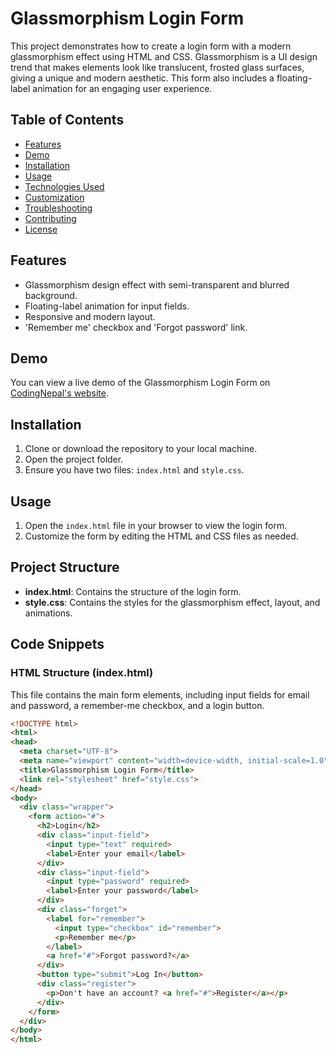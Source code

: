 # Glassmorphism Login Form

This project demonstrates how to create a login form with a modern glassmorphism effect using HTML and CSS. Glassmorphism is a UI design trend that makes elements look like translucent, frosted glass surfaces, giving a unique and modern aesthetic. This form also includes a floating-label animation for an engaging user experience.

## Table of Contents
- [Features](#features)
- [Demo](#demo)
- [Installation](#installation)
- [Usage](#usage)
- [Technologies Used](#technologies-used)
- [Customization](#customization)
- [Troubleshooting](#troubleshooting)
- [Contributing](#contributing)
- [License](#license)

## Features
- Glassmorphism design effect with semi-transparent and blurred background.
- Floating-label animation for input fields.
- Responsive and modern layout.
- 'Remember me' checkbox and 'Forgot password' link.

## Demo
You can view a live demo of the Glassmorphism Login Form on [CodingNepal's website](https://www.codingnepalweb.com/demos/create-glassmorphism-login-form-html-css/).

## Installation
1. Clone or download the repository to your local machine.
2. Open the project folder.
3. Ensure you have two files: `index.html` and `style.css`.

## Usage
1. Open the `index.html` file in your browser to view the login form.
2. Customize the form by editing the HTML and CSS files as needed.

## Project Structure
- **index.html**: Contains the structure of the login form.
- **style.css**: Contains the styles for the glassmorphism effect, layout, and animations.

## Code Snippets
### HTML Structure (index.html)
This file contains the main form elements, including input fields for email and password, a remember-me checkbox, and a login button.

```html
<!DOCTYPE html>
<html>
<head>
  <meta charset="UTF-8">
  <meta name="viewport" content="width=device-width, initial-scale=1.0">
  <title>Glassmorphism Login Form</title>
  <link rel="stylesheet" href="style.css">
</head>
<body>
  <div class="wrapper">
    <form action="#">
      <h2>Login</h2>
      <div class="input-field">
        <input type="text" required>
        <label>Enter your email</label>
      </div>
      <div class="input-field">
        <input type="password" required>
        <label>Enter your password</label>
      </div>
      <div class="forget">
        <label for="remember">
          <input type="checkbox" id="remember">
          <p>Remember me</p>
        </label>
        <a href="#">Forgot password?</a>
      </div>
      <button type="submit">Log In</button>
      <div class="register">
        <p>Don't have an account? <a href="#">Register</a></p>
      </div>
    </form>
  </div>
</body>
</html>
